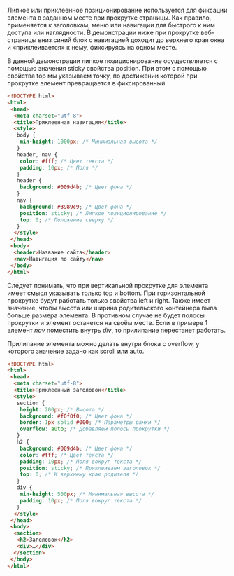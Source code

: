 Липкое или приклеенное позиционирование используется для фиксации элемента в заданном месте при прокрутке страницы. Как правило, применяется к заголовкам, меню или навигации для быстрого к ним доступа или наглядности. В демонстрации ниже при прокрутке веб-страницы вниз синий блок с навигацией доходит до верхнего края окна и «приклеивается» к нему, фиксируясь на одном месте.

В данной демонстрации липкое позиционирование осуществляется с помощью значения sticky свойства position. При этом с помощью свойства top мы указываем точку, по достижении которой при прокрутке элемент превращается в фиксированный.

```html
<!DOCTYPE html>
<html>
 <head>
  <meta charset="utf-8">
  <title>Приклеенная навигация</title>
  <style>
   body {
    min-height: 1000px; /* Минимальная высота */
   }
   header, nav {
    color: #fff; /* Цвет текста */
    padding: 10px; /* Поля */
   }
   header {
    background: #009d4b; /* Цвет фона */
   }
   nav {
    background: #3989c9; /* Цвет фона */
    position: sticky; /* Липкое позиционирование */
    top: 0; /* Положение сверху */
   }
  </style>
 </head>
 <body>
  <header>Название сайта</header>
  <nav>Навигация по сайту</nav>
 </body>
</html>
```

Следует понимать, что при вертикальной прокрутке для элемента имеет смысл указывать только top и bottom. При горизонтальной прокрутке будут работать только свойства left и right. Также имеет значение, чтобы высота или ширина родительского контейнера была больше размера элемента. В противном случае не будет полосы прокрутки и элемент останется на своём месте. Если в примере 1 элемент _nav_ поместить внутрь _div_, то прилипание перестанет работать.

Прилипание элемента можно делать внутри блока с overflow, у которого значение задано как scroll или auto.

```html
<!DOCTYPE html>
<html>
 <head>
  <meta charset="utf-8">
  <title>Приклеенный заголовок</title>
  <style>
   section {
    height: 200px; /* Высота */
    background: #f0f0f0; /* Цвет фона */
    border: 1px solid #000; /* Параметры рамки */
    overflow: auto; /* Добавляем полосы прокрутки */
   }
   h2 {
    background: #009d4b; /* Цвет фона */
    color: #fff; /* Цвет текста */
    padding: 10px; /* Поля вокруг текста */
    position: sticky; /* Приклеиваем заголовок */
    top: 0; /* К верхнему краю родителя */
   }
   div {
    min-height: 500px; /* Минимальная высота */
    padding: 10px; /* Поля вокруг текста */
   }
  </style>
 </head>
 <body>
  <section>
   <h2>Заголовок</h2>
   <div>…</div>
  </section>
 </body>
</html>
```
